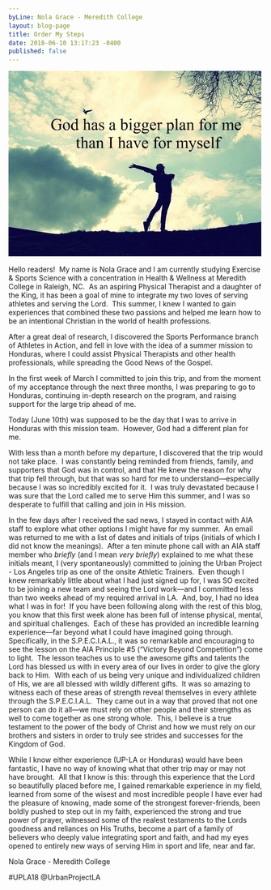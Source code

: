 ```yaml
---
byLine: Nola Grace - Meredith College
layout: blog-page
title: Order My Steps
date: 2018-06-10 13:17:23 -0400
published: false
---
```

![](/uploads/2018/06/10/image2.jpeg)

Hello readers!  My name is Nola Grace and I am currently studying Exercise & Sports Science with a concentration in Health & Wellness at Meredith College in Raleigh, NC.  As an aspiring Physical Therapist and a daughter of the King, it has been a goal of mine to integrate my two loves of serving athletes and serving the Lord.  This summer, I knew I wanted to gain experiences that combined these two passions and helped me learn how to be an intentional Christian in the world of health professions.  

After a great deal of research, I discovered the Sports Performance branch of Athletes in Action, and fell in love with the idea of a summer mission to Honduras, where I could assist Physical Therapists and other health professionals, while spreading the Good News of the Gospel.  

In the first week of March I committed to join this trip, and from the moment of my acceptance through the next three months, I was preparing to go to Honduras, continuing in-depth research on the program, and raising support for the large trip ahead of me.   

Today (June 10th) was supposed to be the day that I was to arrive in Honduras with this mission team.  However, God had a different plan for me. 

With less than a month before my departure, I discovered that the trip would not take place.  I was constantly being reminded from friends, family, and supporters that God was in control, and that He knew the reason for why that trip fell through, but that was so hard for me to understand––especially because I was so incredibly excited for it.  I was truly devastated because I was sure that the Lord called me to serve Him this summer, and I was so desperate to fulfill that calling and join in His mission.  

In the few days after I received the sad news, I stayed in contact with AIA staff to explore what other options I might have for my summer.  An email was returned to me with a list of dates and initials of trips (initials of which I did not know the meanings).  After a ten minute phone call with an AIA staff member who _briefly_ (and I mean _very briefly_) explained to me what these initials meant, I (very spontaneously) committed to joining the Urban Project - Los Angeles trip as one of the onsite Athletic Trainers.  Even though I knew remarkably little about what I had just signed up for, I was SO excited to be joining a new team and seeing the Lord work––and I committed less than two weeks ahead of my required arrival in LA.  And, boy, I had no idea what I was in for!  If you have been following along with the rest of this blog, you know that this first week alone has been full of intense physical, mental, and spiritual challenges.  Each of these has provided an incredible learning experience––far beyond what I could have imagined going through.  Specifically, in the S.P.E.C.I.A.L., it was so remarkable and encouraging to see the lesson on the AIA Principle #5 (“Victory Beyond Competition”) come to light.  The lesson teaches us to use the awesome gifts and talents the Lord has blessed us with in every area of our lives in order to give the glory back to Him.  With each of us being very unique and individualized children of His, we are all blessed with wildly different gifts.  It was so amazing to witness each of these areas of strength reveal themselves in every athlete through the S.P.E.C.I.A.L.  They came out in a way that proved that not one person can do it all––we must rely on other people and their strengths as well to come together as one strong whole.  This, I believe is a true testament to the power of the body of Christ and how we must rely on our brothers and sisters in order to truly see strides and successes for the Kingdom of God.  

While I know either experience (UP-LA or Honduras) would have been fantastic, I have no way of knowing what that other trip may or may not have brought.  All that I know is this: through this experience that the Lord so beautifully placed before me, I gained remarkable experience in my field, learned from some of the wisest and most incredible people I have ever had the pleasure of knowing, made some of the strongest forever-friends, been boldly pushed to step out in my faith, experienced the strong and true power of prayer, witnessed some of the realest testaments to the Lords goodness and reliances on His Truths, become a part of a family of believers who deeply value integrating sport and faith, and had my eyes opened to entirely new ways of serving Him in sport and life, near and far.  

Nola Grace - Meredith College 

\#UPLA18 @UrbanProjectLA